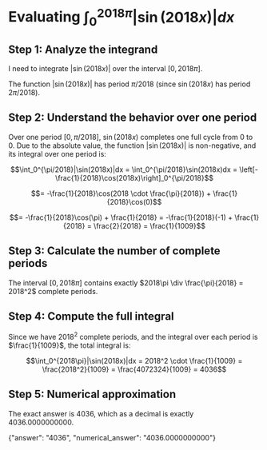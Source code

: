 # Evaluating $\int_0^{2018\pi}\left|\sin(2018x)\right|dx$

## Step 1: Analyze the integrand
I need to integrate $|\sin(2018x)|$ over the interval $[0, 2018\pi]$.

The function $|\sin(2018x)|$ has period $\pi/2018$ (since $\sin(2018x)$ has period $2\pi/2018$).

## Step 2: Understand the behavior over one period
Over one period $[0, \pi/2018]$, $\sin(2018x)$ completes one full cycle from 0 to 0. Due to the absolute value, the function $|\sin(2018x)|$ is non-negative, and its integral over one period is:

$$\int_0^{\pi/2018}|\sin(2018x)|dx = \int_0^{\pi/2018}\sin(2018x)dx = \left[-\frac{1}{2018}\cos(2018x)\right]_0^{\pi/2018}$$

$$= -\frac{1}{2018}\cos(2018 \cdot \frac{\pi}{2018}) + \frac{1}{2018}\cos(0)$$

$$= -\frac{1}{2018}\cos(\pi) + \frac{1}{2018} = -\frac{1}{2018}(-1) + \frac{1}{2018} = \frac{2}{2018} = \frac{1}{1009}$$

## Step 3: Calculate the number of complete periods
The interval $[0, 2018\pi]$ contains exactly $2018\pi \div \frac{\pi}{2018} = 2018^2$ complete periods.

## Step 4: Compute the full integral
Since we have $2018^2$ complete periods, and the integral over each period is $\frac{1}{1009}$, the total integral is:

$$\int_0^{2018\pi}|\sin(2018x)|dx = 2018^2 \cdot \frac{1}{1009} = \frac{2018^2}{1009} = \frac{4072324}{1009} = 4036$$

## Step 5: Numerical approximation
The exact answer is $4036$, which as a decimal is exactly $4036.0000000000$.

{"answer": "4036", "numerical_answer": "4036.0000000000"}